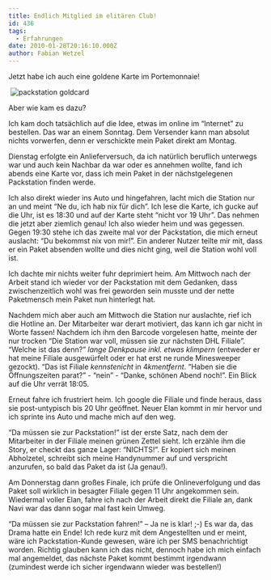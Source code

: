 ```yaml
---
title: Endlich Mitglied im elitären Club!
id: 436
tags:
  - Erfahrungen
date: 2010-01-28T20:16:10.000Z
author: Fabian Wetzel
---
```


Jetzt habe ich auch eine goldene Karte im Portemonnaie!

&#160;![packstation goldcard](https://az275061.vo.msecnd.net/blogmedia/2010/01/packstationgoldcard.png "packstation goldcard") 

Aber wie kam es dazu?

Ich kam doch tatsächlich auf die Idee, etwas im online im “Internet” zu bestellen. Das war an einem Sonntag. Dem Versender kann man absolut nichts vorwerfen, denn er verschickte mein Paket direkt am Montag.

Dienstag erfolgte ein Anlieferversuch, da ich natürlich beruflich unterwegs war und auch kein Nachbar da war oder es annehmen wollte, fand ich abends eine Karte vor, dass ich mein Paket in der nächstgelegenen Packstation finden werde.

Ich also direkt wieder ins Auto und hingefahren, lacht mich die Station nur an und meint “Ne du, ich hab nix für dich”. Ich lese die Karte, ich gucke auf die Uhr, ist es 18:30 und auf der Karte steht “nicht vor 19 Uhr”. Das nehmen die jetzt aber ziemlich genau! Ich also wieder heim und was gegessen. Gegen 19:30 stehe ich das zweite mal vor der Packstation, die mich erneut auslacht: “Du bekommst nix von mir!”. Ein anderer Nutzer teilte mir mit, dass er ein Paket absenden wollte und dies nicht ging, weil die Station wohl voll ist.

Ich dachte mir nichts weiter fuhr deprimiert heim. Am Mittwoch nach der Arbeit stand ich wieder vor der Packstation mit dem Gedanken, dass zwischenzeitlich wohl was frei geworden sein musste und der nette Paketmensch mein Paket nun hinterlegt hat.

Nachdem mich aber auch am Mittwoch die Station nur auslachte, rief ich die Hotline an. Der Mitarbeiter war derart motiviert, das kann ich gar nicht in Worte fassen! Nachdem ich ihm den Barcode vorgelesen hatte, meinte der nur trocken “Die Station war voll, müssen sie zur nächsten DHL Filiale”. “Welche ist das denn?” *lange Denkpause inkl. etwas klimpern* (entweder er hat meine Filiale ausgewürfelt oder er hat erst ne runde Minesweeper gezockt). “Das ist Filiale $kennstenicht$ in $4 km entfernt$. “Haben sie die Öffnungszeiten parat?” - “nein” - “Danke, schönen Abend noch!”. Ein Blick auf die Uhr verrät 18:05.

Erneut fahre ich frustriert heim. Ich google die Filiale und finde heraus, dass sie post-untypisch bis 20 Uhr geöffnet. Neuer Elan kommt in mir hervor und ich sprinte ins Auto und mache mich auf den weg.

“Da müssen sie zur Packstation!” ist der erste Satz, nach dem der Mitarbeiter in der Filiale meinen grünen Zettel sieht. Ich erzähle ihm die Story, er checkt das ganze Lager: “NICHTS!”. Er kopiert sich meinen Abholzetel, schreibt sich meine Handynummer auf und verspricht anzurufen, so bald das Paket da ist (Ja genau!).

Am Donnerstag dann großes Finale, ich prüfe die Onlineverfolgung und das Paket soll wirklich in besagter Filiale gegen 11 Uhr angekommen sein. Wiedermal voller Elan, fahre ich nach der Arbeit direkt die Filiale an, dank Navi war das dann sogar mal fast kein Umweg.

“Da müssen sie zur Packstation fahren!” – Ja ne is klar! ;-) Es war da, das Drama hatte ein Ende! Ich rede kurz mit dem Angestellten und er meint, wäre ich Packstation-Kunde gewesen, wäre ich per SMS benachrichtigt worden. Richtig glauben kann ich das nicht, dennoch habe ich mich einfach mal angemeldet, das nächste Paket kommt bestimmt irgendwann (zumindest werde ich sicher irgendwann wieder was bestellen!)
